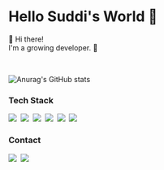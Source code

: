 
<div>
<h1>Hello Suddi's World 🐰</h1>

👋 Hi there!
<br> I'm a growing developer. 🌱

<br>

![Anurag's GitHub stats](https://github-readme-stats.vercel.app/api?username=suddiyo&count_private=true&show_icons=true&theme=graywhite&hide_title=true&layout=compact) 
</p>
<h3>Tech Stack</h3>
<p>
    <img src="https://img.shields.io/badge/Spring-6DB33F?style=for-the-badge&logo=spring&logoColor=white"/></a>&nbsp;
    <img src="https://img.shields.io/badge/Java-007396?style=for-the-badge&logo=Java&logoColor=white"/></a>&nbsp;
    <img src="https://img.shields.io/badge/C++-00599C?style=for-the-badge&logo=C%2B%2B&logoColor=white"/></a>&nbsp;
    <img src="https://img.shields.io/badge/Python-3766AB?style=for-the-badge&logo=Python&logoColor=white"/></a>&nbsp;
    <img src="https://img.shields.io/badge/Swift-F05138?style=for-the-badge&logo=swift&logoColor=white"/></a>&nbsp;
    <img src="https://img.shields.io/badge/Kotlin-7F52FF?style=for-the-badge&logo=kotlin&logoColor=white"/></a>&nbsp;

</p>
<h3>Contact</h3>
<p>
  <a href="https://suddiyo.tistory.com/"><img src="https://img.shields.io/badge/Tech%20Blog-262626?style=flat-square&logo=D-Wave Systems&logoColor=white&link=https://suddiyo.tistory.com"/></a>&nbsp
  <a href="mailto:suddiyo@naver.com"><img src="https://img.shields.io/badge/mail-2DB400?style=flat-square&logo=Gmail&logoColor=white&link=mailto:suddiyo@naver.com"/></a>
</p>

</div>
